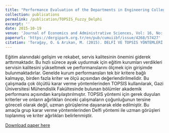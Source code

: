 ```yaml
---
title: "Performance Evaluation of the Departments in Engineering College of a University by Utilizing TOPSIS and Fuzzy Delphi (in Turkish)"
collection: publications
permalink: /publication/TOPSIS_Fuzzy_Delphi
excerpt: ''
date: 2015-10-19
venue: 'Journal of Economics and Administrative Sciences, Vol: 16, No: 02'
paperurl: 'https://dergipark.org.tr/en/pub/cumuiibf/issue/4268/57427'
citation: 'Torağay, O. & Arıkan, M. (2015). DELFİ VE TOPSIS YÖNTEMLERİ KULLANILARAK BİR MÜHENDİSLİK FAKÜLTESİNDEKİ BÖLÜMLERİN AKADEMİK PERFORMANS DEĞERLENDİRMESİ . Cumhuriyet Üniversitesi İktisadi ve İdari Bilimler Dergisi , 16 (2) , 13-28'
---
```

Eğitim alanındaki gelişim ve rekabet, servis kalitesinin önemini giderek arttırmaktadır. Bu hızlı sürece ayak uydurmak için eğitim kurumları verdikleri servisin kalitesini yükseltmek ve performanslarını ölçmek için girişimde bulunmaktadırlar. Genelde kurum performansları tek bir kritere bağlı kalmayıp, birden fazla kriter ve ölçü açısından değerlendirilmelidir. Bu çalışmada çok ölçütlü karar verme yöntemlerinden TOPSIS kullanılarak, Gazi Üniversitesi Mühendislik Fakültesinde bulunan bölümler akademik performans açısından karşılaştırılmıştır. TOPSIS yöntemi için gerek duyulan kriterler ve onların ağırlıkları önceki çalışmaların çoğunluğunun tersine göreceli olarak değil, uzman görüşlerine dayanarak elde edilmiştir. Bu amaçla grup karar verme yöntemlerinden Delfi yöntemi ile uzman görüşleri toplanmış ve kriter ağırlıkları belirlenmiştir.

[Download paper here](https://dergipark.org.tr/en/pub/cumuiibf/issue/4268/57427)
